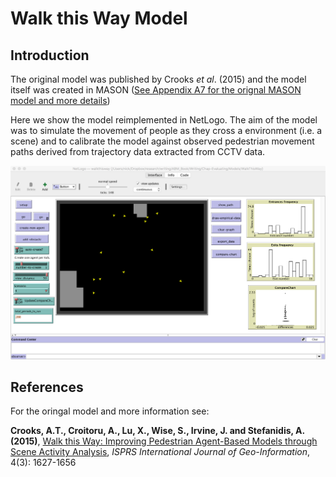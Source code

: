 # Walk this Way Model

## Introduction

The original model was published by Crooks *et al*. (2015) and the model itself was created in MASON ([See Appendix A7 for the orignal MASON model and more details](/master/AppendixA/Walk))

Here we show the model reimplemented in NetLogo. The aim of the model was to simulate the movement of people as they cross a environment (i.e. a scene) and to calibrate the model against observed pedestrian movement paths derived from trajectory data extracted from CCTV data.


![GUI logo](WalkthisWayNetLogo.png)

## References
For the oringal model and more information see: 

**Crooks, A.T., Croitoru, A., Lu, X., Wise, S., Irvine, J. and Stefanidis, A. (2015)**,  [Walk this Way: Improving Pedestrian Agent-Based Models through Scene Activity Analysis](http://www.mdpi.com/2220-9964/4/3/1627/htm),  *ISPRS International Journal of Geo-Information*, 4(3): 1627-1656